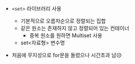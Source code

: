 + `<set>` 라이브러리 사용
    + 기본적으로 오름차순으로 정렬되는 집합
    + 같은 원소는 존재하지 않고 정렬되어 있는 컨테이너
        + 중복 원소를 원하면 Multiset 사용
    + set<자료형> 변수명 
    
+ 처음에 무지성으로 for문을 돌렸으나 시간초과 남😥
